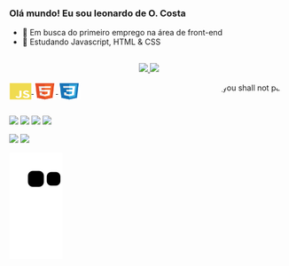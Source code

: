 ### Olá mundo! Eu sou leonardo de O. Costa

- 🔭 Em busca do primeiro emprego na área de front-end
- 🌱 Estudando Javascript, HTML & CSS 

##

<div align="center">
  <a href="https://github.com/leooliveira95">
  <img height="160em" src="https://github-readme-stats.vercel.app/api?username=leooliveira95&show_icons=true&theme=dracula&include_all_commits=true&count_private=true"/>
  <img height="160em" src="https://github-readme-stats.vercel.app/api/top-langs/?username=leooliveira95&layout=compact&langs_count=7&theme=dracula"/>
</div>
  
  <div style="display: inline_block"><br>
  <img align="center" alt="leo-Js" height="30" width="40" src="https://raw.githubusercontent.com/devicons/devicon/master/icons/javascript/javascript-plain.svg">
  <img align="center" alt="leo-HTML" height="30" width="40" src="https://raw.githubusercontent.com/devicons/devicon/master/icons/html5/html5-original.svg">
  <img align="center" alt="leo-CSS" height="30" width="40" src="https://raw.githubusercontent.com/devicons/devicon/master/icons/css3/css3-original.svg">
  <img align="right" alt="you shall not pass" height="150" style="border-radius:50px;" src="https://i.pinimg.com/originals/20/67/af/2067afdcd5975b4ebb396a1f6818c94a.jpg">
</div>
  
##
  
<div> 

  <a href="https://www.linkedin.com/in/leonardo-de-oliveira-costa-8a65a5114/" target="_blank"><img src="https://img.shields.io/badge/-LinkedIn-%230077B5?style=for-the-badge&logo=linkedin&logoColor=white" target="_blank"></a> 
 <a href="https://api.whatsapp.com/send?phone=5511974903547" target="_blank"><img src="https://img.shields.io/badge/WhatsApp-25D366?style=for-the-badge&logo=whatsapp&logoColor=white" target="_blank"></a> 
  <a href = "mailto:leodeoliveira95@gmail.com"><img src="https://img.shields.io/badge/Gmail-D14836?style=for-the-badge&logo=gmail&logoColor=white" target="_blank"></a>
  <a href="https://t.me/Leonardoocosta" target="_blank"><img src="https://img.shields.io/badge/Telegram-2CA5E0?style=for-the-badge&logo=telegram&logoColor=white" target="_blank"></a> 

  <a href="https://discord.gg/r6hBjDem" target="_blank"><img src="https://img.shields.io/badge/Discord-7289DA?style=for-the-badge&logo=discord&logoColor=white" target="_blank"></a>
   <a href="https://www.instagram.com/leonardo_oliveira95/" target="_blank"><img src="https://img.shields.io/badge/-Instagram-%23E4405F?style=for-the-badge&logo=instagram&logoColor=white" target="_blank"></a> 
</div>  
  
![Snake animation](https://github.com/leooliveira95/leooliveira95/blob/output/github-contribution-grid-snake.svg)

  

  
  
